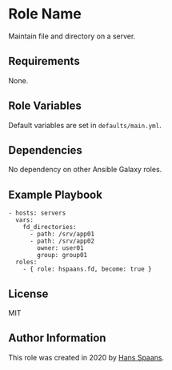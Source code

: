 Role Name
=========

Maintain file and directory on a server.

Requirements
------------

None.

Role Variables
--------------

Default variables are set in `defaults/main.yml`.

Dependencies
------------

No dependency on other Ansible Galaxy roles.

Example Playbook
----------------

    - hosts: servers
      vars:
        fd_directories:
          - path: /srv/app01
          - path: /srv/app02
            owner: user01
            group: group01
      roles:
        - { role: hspaans.fd, become: true }

License
-------

MIT

Author Information
------------------

This role was created in 2020 by [Hans Spaans](https://github.com/hspaans).
